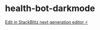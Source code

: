 # health-bot-darkmode

[Edit in StackBlitz next generation editor ⚡️](https://stackblitz.com/~/github.com/rafaelbittencourt2708/health-bot-darkmode)